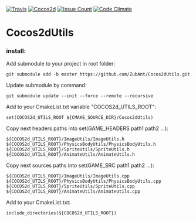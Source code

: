 [![Travis](https://img.shields.io/badge/cocos2d-3.14.1-brightgreen.svg?style=plastic&maxAge=2592000)]()
[![Cocos2d](https://img.shields.io/travis/rust-lang/rust.svg?style=plastic)]()
[![Issue Count](https://codeclimate.com/github/ZubAnt/Cocos2dUtils/badges/issue_count.svg)](https://codeclimate.com/github/ZubAnt/Cocos2dUtils)
[![Code Climate](https://codeclimate.com/github/ZubAnt/Cocos2dUtils/badges/gpa.svg)](https://codeclimate.com/github/ZubAnt/Cocos2dUtils)

# Cocos2dUtils

### install:

Add submodule to your project in root folder:

    git submodule add -b master https://github.com/ZubAnt/Cocos2dUtils.git
    
Update submodule by command:

    git submodule update --init --force --remote --recursive

Add to your CmakeList.txt variable "COCOS2d_UTILS_ROOT":
    
    set(COCOS2d_UTILS_ROOT ${CMAKE_SOURCE_DIR}/Cocos2dUtils)
    
Copy next headers paths into set(GAME_HEADERS path1 path2 ...):
    
    ${COCOS2d_UTILS_ROOT}/ImageUtils/ImageUtils.h
    ${COCOS2d_UTILS_ROOT}/PhysicsBodyUtils/PhysicsBodyUtils.h
    ${COCOS2d_UTILS_ROOT}/SpriteUtils/SpriteUtils.h
    ${COCOS2d_UTILS_ROOT}/AnimateUtils/AnimateUtils.h
    
Copy next sources paths into set(GAME_SRC path1 path2 ...):

    ${COCOS2d_UTILS_ROOT}/ImageUtils/ImageUtils.cpp
    ${COCOS2d_UTILS_ROOT}/PhysicsBodyUtils/PhysicsBodyUtils.cpp
    ${COCOS2d_UTILS_ROOT}/SpriteUtils/SpriteUtils.cpp
    ${COCOS2d_UTILS_ROOT}/AnimateUtils/AnimateUtils.cpp
    
Add to your CmakeList.txt:
  
    include_directories(${COCOS2d_UTILS_ROOT})
    
    
  


